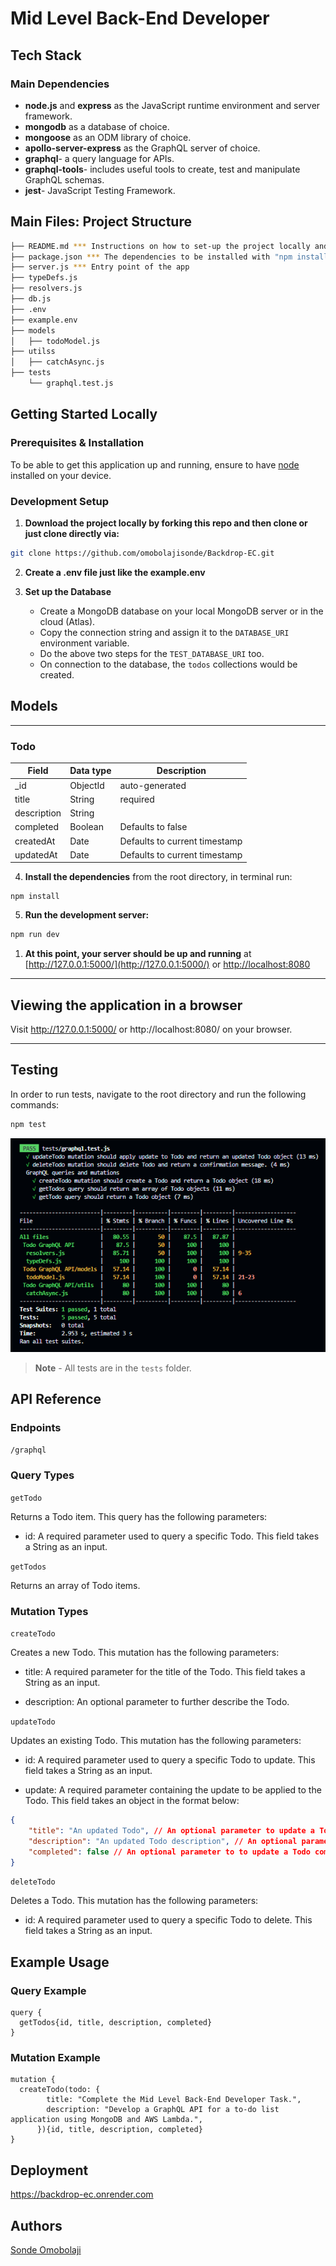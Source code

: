 # Mid Level Back-End Developer

## Tech Stack
### Main Dependencies
 * **node.js** and **express** as the JavaScript runtime environment and server framework.
 * **mongodb** as a database of choice.
 * **mongoose** as an ODM library of choice.
 * **apollo-server-express** as the GraphQL server of choice.
 * **graphql**- a query language for APIs.
 * **graphql-tools**- includes useful tools to create, test and manipulate GraphQL schemas.
 * **jest**- JavaScript Testing Framework.

## Main Files: Project Structure

  ```sh
  ├── README.md *** Instructions on how to set-up the project locally and API reference.
  ├── package.json *** The dependencies to be installed with "npm install"
  ├── server.js *** Entry point of the app
  ├── typeDefs.js
  ├── resolvers.js
  ├── db.js
  ├── .env
  ├── example.env
  ├── models
  │   ├── todoModel.js
  ├── utilss
  │   ├── catchAsync.js
  ├── tests
      └── graphql.test.js
```

## Getting Started Locally

### Prerequisites & Installation
To be able to get this application up and running, ensure to have [node](https://nodejs.org/en/download/) installed on your device.

### Development Setup
1. **Download the project locally by forking this repo and then clone or just clone directly via:**
```bash
git clone https://github.com/omobolajisonde/Backdrop-EC.git
```
2. **Create a .env file just like the example.env**

3. **Set up the Database**
   - Create a MongoDB database on your local MongoDB server or in the cloud (Atlas).
   - Copy the connection string and assign it to the `DATABASE_URI` environment variable.
   - Do the above two steps for the `TEST_DATABASE_URI` too.
   - On connection to the database, the `todos` collections would be created.
  
## Models
---

### Todo
| Field  |  Data type | Description |
|---|---|---|
|  _id |  ObjectId |  auto-generated |
|  title | String  |  required |
|  description | String  | |
|  completed  |  Boolean | Defaults to false |
|  createdAt |  Date |  Defaults to current timestamp |
|  updatedAt |  Date |  Defaults to current timestamp |


4. **Install the dependencies** from the root directory, in terminal run:
```
npm install
```

5. **Run the development server:**
```bash
npm run dev
```
1. **At this point, your server should be up and running** at [http://127.0.0.1:5000/](http://127.0.0.1:5000/) or [http://localhost:8080](http://localhost:8080)

---

## Viewing the application in a browser
Visit http://127.0.0.1:5000/ or http://localhost:8080/ on your browser.

---
## Testing
In order to run tests, navigate to the root directory and run the following commands:
``` bash
npm test
```
![testResult](./testResult.png)
>**Note** - All tests are in the `tests` folder.

## API Reference
### Endpoints
`/graphql`

### Query Types
`getTodo`

Returns a Todo item. This query has the following parameters:

- id: A required parameter used to query a specific Todo. This field takes a String as an input.


`getTodos`

Returns an array of Todo items.


### Mutation Types
`createTodo`

Creates a new Todo. This mutation has the following parameters:

- title: A required parameter for the title of the Todo. This field takes a String as an input.
  
- description: An optional parameter to further describe the Todo.

`updateTodo`

Updates an existing Todo. This mutation has the following parameters:

- id: A required parameter used to query a specific Todo to update. This field takes a String as an input.

- update: A required parameter containing the update to be applied to the Todo. This field takes an object in the format below:
```json
{
    "title": "An updated Todo", // An optional parameter to update a Todo title. This field takes a String as an input.
    "description": "An updated Todo description", // An optional parameter to to update a Todo description.
    "completed": false // An optional parameter to to update a Todo completed status.
}
```

`deleteTodo`

Deletes a Todo. This mutation has the following parameters:

- id: A required parameter used to query a specific Todo to delete. This field takes a String as an input.

## Example Usage

### Query Example

```
query {
  getTodos{id, title, description, completed}
}
```

### Mutation Example

```
mutation {
  createTodo(todo: {
        title: "Complete the Mid Level Back-End Developer Task.",
        description: "Develop a GraphQL API for a to-do list application using MongoDB and AWS Lambda.",
      }){id, title, description, completed}
}
```
## Deployment
https://backdrop-ec.onrender.com

## Authors
[Sonde Omobolaji](https://github.com/omobolajisonde) 